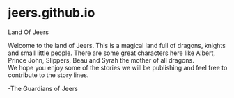 jeers.github.io
===============

Land Of Jeers

Welcome to the land of Jeers.  This is a magical land full of dragons, knights and small little people.  There are some great characters here like Albert, Prince John, Slippers, Beau and Syrah the mother of all dragons.  
We hope you enjoy some of the stories we will be publishing and feel free to contribute to the story lines.  

-The Guardians of Jeers
